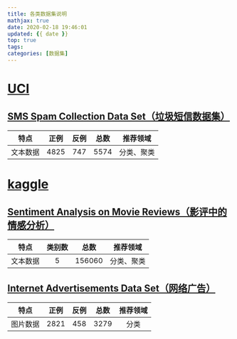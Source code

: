 ```yaml
---
title: 各类数据集说明
mathjax: true
date: 2020-02-18 19:46:01
updated: {{ date }}
top: true
tags:
categories: [数据集]
---
```


# [UCI](http://archive.ics.uci.edu/ml/datasets.php)

## [SMS Spam Collection Data Set（垃圾短信数据集）](http://archive.ics.uci.edu/ml/datasets/SMS+Spam+Collection)

| 特点 | 正例 | 反例 | 总数 | 推荐领域 |
| :---: | :---: | :---: | :---: | :---: |
| 文本数据 | 4825 | 747 | 5574 | 分类、聚类 |

# [kaggle](https://www.kaggle.com/)

## [Sentiment Analysis on Movie Reviews（影评中的情感分析）](https://www.kaggle.com/c/sentiment-analysis-on-movie-reviews/overview)

| 特点 | 类别数 | 总数 | 推荐领域 |
| :---: | :---: | :---: | :---: |
| 文本数据 | 5 | 156060 | 分类、聚类 |

## [Internet Advertisements Data Set（网络广告）](http://archive.ics.uci.edu/ml/datasets/Internet+Advertisements)

| 特点 | 正例 | 反例 | 总数 | 推荐领域 |
| :---: | :---: | :---: | :---: | :---: |
| 图片数据 | 2821 | 458 | 3279 | 分类 |